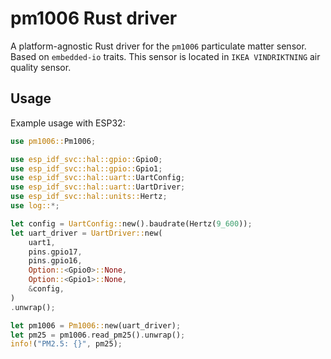 # pm1006 Rust driver

A platform-agnostic Rust driver for the `pm1006` particulate matter sensor. Based on `embedded-io` traits.
This sensor is located in `IKEA VINDRIKTNING` air quality sensor.

## Usage

Example usage with ESP32:

```rust
use pm1006::Pm1006;

use esp_idf_svc::hal::gpio::Gpio0;
use esp_idf_svc::hal::gpio::Gpio1;
use esp_idf_svc::hal::uart::UartConfig;
use esp_idf_svc::hal::uart::UartDriver;
use esp_idf_svc::hal::units::Hertz;
use log::*;

let config = UartConfig::new().baudrate(Hertz(9_600));
let uart_driver = UartDriver::new(
    uart1,
    pins.gpio17,
    pins.gpio16,
    Option::<Gpio0>::None,
    Option::<Gpio1>::None,
    &config,
)
.unwrap();

let pm1006 = Pm1006::new(uart_driver);
let pm25 = pm1006.read_pm25().unwrap();
info!("PM2.5: {}", pm25);

```
